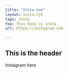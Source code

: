 ```yaml
---
title: "Insta one"
layout: insta.njk
tags: insta
foo: This here is insta
url: https://instagram.com

---
```


## This is the header

Instagram here
